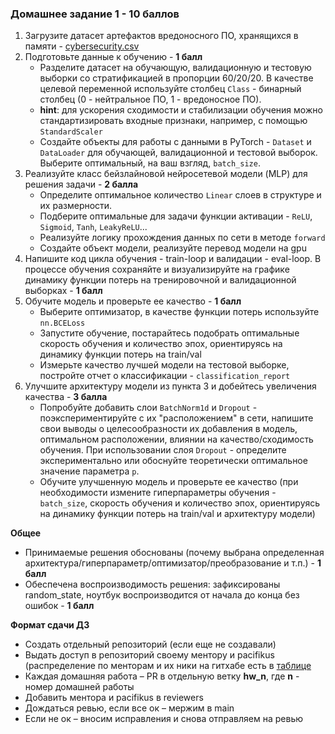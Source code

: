 ### Домашнее задание 1 - 10 баллов

1. Загрузите датасет артефактов вредоносного ПО, хранящихся в памяти - [cybersecurity.csv](cybersequrity.csv)
2. Подготовьте данные к обучению - **1 балл**
    - Разделите датасет на обучающую, валидационную и тестовую выборки со стратификацией в пропорции 60/20/20. В качестве целевой переменной используйте столбец `Class` - бинарный столбец (0 - нейтральное ПО, 1 - вредоносное ПО).
    - **hint**: для ускорения сходимости и стабилизации обучения можно стандартизировать входные признаки, например, с помощью `StandardScaler`
    - Создайте объекты для работы с данными в PyTorch - `Dataset` и `DataLoader` для обучающей, валидационной и тестовой выборок. Выберите оптимальный, на ваш взгляд, `batch_size`.
3. Реализуйте класс бейзлайновой нейросетевой модели (MLP) для решения задачи - **2 балла**
    - Определите оптимальное количество `Linear` слоев в структуре и их размерности.
    - Подберите оптимальные для задачи функции активации - `ReLU`, `Sigmoid`, `Tanh`, `LeakyReLU`...
    - Реализуйте логику прохождения данных по сети в методе `forward`
    - Cоздайте объект модели, реализуйте перевод модели на gpu
4. Напишите код цикла обучения - train-loop и валидации - eval-loop. В процессе обучения сохраняйте и визуализируйте на графике динамику функции потерь на тренировочной и валидационной выборках - **1 балл**
5. Обучите модель и проверьте ее качество - **1 балл**
    - Выберите оптимизатор, в качестве функции потерь используйте `nn.BCELoss`
    - Запустите обучение, постарайтесь подобрать оптимальные скорость обучения и количество эпох, ориентируясь на динамику функции потерь на train/val
    - Измерьте качество лучшей модели на тестовой выборке, постройте отчет о классификации - `classification_report`
6. Улучшите архитектуру модели из пункта 3 и добейтесь увеличения качества - **3 балла**
    - Попробуйте добавить слои `BatchNorm1d` и `Dropout` - поэкспериментируйте с их "расположением" в сети, напишите свои выводы о целесообразности их добавления в модель, оптимальном расположении, влиянии на качество/сходимость обучения. При использовании слоя `Dropout` - определите экспериментально или обоснуйте теоретически оптимальное значение параметра `p`.
    - Обучите улучшенную модель и проверьте ее качество (при необходимости измените гиперпараметры обучения - `batch_size`, скорость обучения и количество эпох, ориентируясь на динамику функции потерь на train/val и архитектуру модели)

**Общее**

- Принимаемые решения обоснованы (почему выбрана определенная архитектура/гиперпараметр/оптимизатор/преобразование и т.п.) - **1 балл**
- Обеспечена воспроизводимость решения: зафиксированы random_state, ноутбук воспроизводится от начала до конца без ошибок - **1 балл**

**Формат сдачи ДЗ**

- Создать отдельный репозиторий (если еще не создавали)
- Выдать доступ в репозиторий своему ментору и pacifikus (распределение по менторам и их ники на гитхабе есть в [таблице](https://docs.google.com/spreadsheets/d/1qneC-kHlNzgkCzRoGA9dgUbDthyQd-FA3GhvLCMQY_M/edit?usp=sharing)
- Каждая домашняя работа – PR в отдельную ветку **hw_n**, где **n** - номер домашней работы
- Добавить ментора и pacifikus в reviewers
- Дождаться ревью, если все ок – мержим в main
- Если не ок – вносим исправления и снова отправляем на ревью
